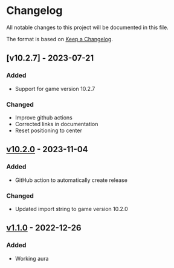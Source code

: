 # Changelog

All notable changes to this project will be documented in this file.

The format is based on [Keep a Changelog](https://keepachangelog.com/en/1.0.0/).

## [v10.2.7] - 2023-07-21

### Added

- Support for game version 10.2.7

### Changed

- Improve github actions
- Corrected links in documentation
- Reset positioning to center

## [v10.2.0] - 2023-11-04

### Added

- GitHub action to automatically create release

### Changed

- Updated import string to game version 10.2.0

## [v1.1.0] - 2022-12-26

### Added

- Working aura

[v1.1.0]: https://github.com/yuqo2450/wow_wa_cloudburst/compare/v1.1.0
[v10.2.0]: https://github.com/yuqo2450/wow_wa_cloudburst/compare/v1.1.0...v10.2.0
